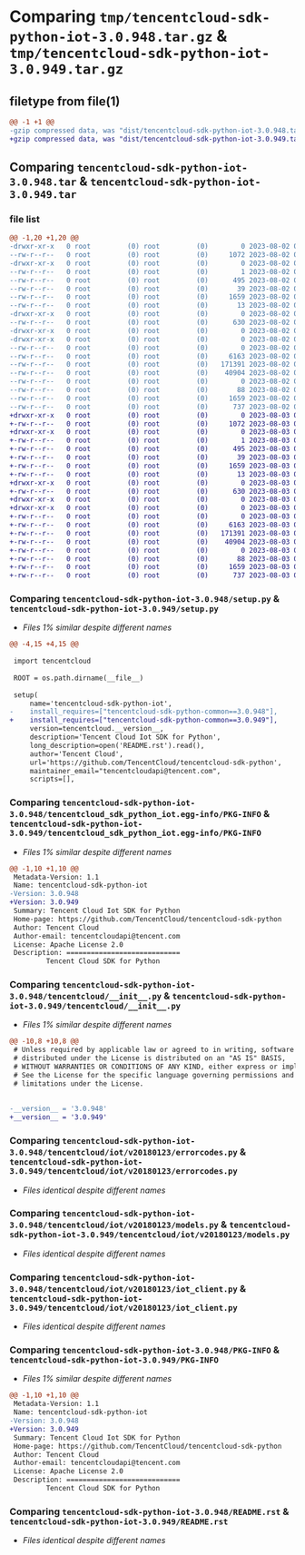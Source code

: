 # Comparing `tmp/tencentcloud-sdk-python-iot-3.0.948.tar.gz` & `tmp/tencentcloud-sdk-python-iot-3.0.949.tar.gz`

## filetype from file(1)

```diff
@@ -1 +1 @@
-gzip compressed data, was "dist/tencentcloud-sdk-python-iot-3.0.948.tar", last modified: Wed Aug  2 00:31:44 2023, max compression
+gzip compressed data, was "dist/tencentcloud-sdk-python-iot-3.0.949.tar", last modified: Thu Aug  3 00:27:58 2023, max compression
```

## Comparing `tencentcloud-sdk-python-iot-3.0.948.tar` & `tencentcloud-sdk-python-iot-3.0.949.tar`

### file list

```diff
@@ -1,20 +1,20 @@
-drwxr-xr-x   0 root         (0) root         (0)        0 2023-08-02 00:31:44.000000 tencentcloud-sdk-python-iot-3.0.948/
--rw-r--r--   0 root         (0) root         (0)     1072 2023-08-02 00:31:44.000000 tencentcloud-sdk-python-iot-3.0.948/setup.py
-drwxr-xr-x   0 root         (0) root         (0)        0 2023-08-02 00:31:44.000000 tencentcloud-sdk-python-iot-3.0.948/tencentcloud_sdk_python_iot.egg-info/
--rw-r--r--   0 root         (0) root         (0)        1 2023-08-02 00:31:44.000000 tencentcloud-sdk-python-iot-3.0.948/tencentcloud_sdk_python_iot.egg-info/dependency_links.txt
--rw-r--r--   0 root         (0) root         (0)      495 2023-08-02 00:31:44.000000 tencentcloud-sdk-python-iot-3.0.948/tencentcloud_sdk_python_iot.egg-info/SOURCES.txt
--rw-r--r--   0 root         (0) root         (0)       39 2023-08-02 00:31:44.000000 tencentcloud-sdk-python-iot-3.0.948/tencentcloud_sdk_python_iot.egg-info/requires.txt
--rw-r--r--   0 root         (0) root         (0)     1659 2023-08-02 00:31:44.000000 tencentcloud-sdk-python-iot-3.0.948/tencentcloud_sdk_python_iot.egg-info/PKG-INFO
--rw-r--r--   0 root         (0) root         (0)       13 2023-08-02 00:31:44.000000 tencentcloud-sdk-python-iot-3.0.948/tencentcloud_sdk_python_iot.egg-info/top_level.txt
-drwxr-xr-x   0 root         (0) root         (0)        0 2023-08-02 00:31:44.000000 tencentcloud-sdk-python-iot-3.0.948/tencentcloud/
--rw-r--r--   0 root         (0) root         (0)      630 2023-08-02 00:31:44.000000 tencentcloud-sdk-python-iot-3.0.948/tencentcloud/__init__.py
-drwxr-xr-x   0 root         (0) root         (0)        0 2023-08-02 00:31:44.000000 tencentcloud-sdk-python-iot-3.0.948/tencentcloud/iot/
-drwxr-xr-x   0 root         (0) root         (0)        0 2023-08-02 00:31:44.000000 tencentcloud-sdk-python-iot-3.0.948/tencentcloud/iot/v20180123/
--rw-r--r--   0 root         (0) root         (0)        0 2023-08-02 00:31:44.000000 tencentcloud-sdk-python-iot-3.0.948/tencentcloud/iot/v20180123/__init__.py
--rw-r--r--   0 root         (0) root         (0)     6163 2023-08-02 00:31:44.000000 tencentcloud-sdk-python-iot-3.0.948/tencentcloud/iot/v20180123/errorcodes.py
--rw-r--r--   0 root         (0) root         (0)   171391 2023-08-02 00:31:44.000000 tencentcloud-sdk-python-iot-3.0.948/tencentcloud/iot/v20180123/models.py
--rw-r--r--   0 root         (0) root         (0)    40904 2023-08-02 00:31:44.000000 tencentcloud-sdk-python-iot-3.0.948/tencentcloud/iot/v20180123/iot_client.py
--rw-r--r--   0 root         (0) root         (0)        0 2023-08-02 00:31:44.000000 tencentcloud-sdk-python-iot-3.0.948/tencentcloud/iot/__init__.py
--rw-r--r--   0 root         (0) root         (0)       88 2023-08-02 00:31:44.000000 tencentcloud-sdk-python-iot-3.0.948/setup.cfg
--rw-r--r--   0 root         (0) root         (0)     1659 2023-08-02 00:31:44.000000 tencentcloud-sdk-python-iot-3.0.948/PKG-INFO
--rw-r--r--   0 root         (0) root         (0)      737 2023-08-02 00:31:44.000000 tencentcloud-sdk-python-iot-3.0.948/README.rst
+drwxr-xr-x   0 root         (0) root         (0)        0 2023-08-03 00:27:58.000000 tencentcloud-sdk-python-iot-3.0.949/
+-rw-r--r--   0 root         (0) root         (0)     1072 2023-08-03 00:27:58.000000 tencentcloud-sdk-python-iot-3.0.949/setup.py
+drwxr-xr-x   0 root         (0) root         (0)        0 2023-08-03 00:27:58.000000 tencentcloud-sdk-python-iot-3.0.949/tencentcloud_sdk_python_iot.egg-info/
+-rw-r--r--   0 root         (0) root         (0)        1 2023-08-03 00:27:58.000000 tencentcloud-sdk-python-iot-3.0.949/tencentcloud_sdk_python_iot.egg-info/dependency_links.txt
+-rw-r--r--   0 root         (0) root         (0)      495 2023-08-03 00:27:58.000000 tencentcloud-sdk-python-iot-3.0.949/tencentcloud_sdk_python_iot.egg-info/SOURCES.txt
+-rw-r--r--   0 root         (0) root         (0)       39 2023-08-03 00:27:58.000000 tencentcloud-sdk-python-iot-3.0.949/tencentcloud_sdk_python_iot.egg-info/requires.txt
+-rw-r--r--   0 root         (0) root         (0)     1659 2023-08-03 00:27:58.000000 tencentcloud-sdk-python-iot-3.0.949/tencentcloud_sdk_python_iot.egg-info/PKG-INFO
+-rw-r--r--   0 root         (0) root         (0)       13 2023-08-03 00:27:58.000000 tencentcloud-sdk-python-iot-3.0.949/tencentcloud_sdk_python_iot.egg-info/top_level.txt
+drwxr-xr-x   0 root         (0) root         (0)        0 2023-08-03 00:27:58.000000 tencentcloud-sdk-python-iot-3.0.949/tencentcloud/
+-rw-r--r--   0 root         (0) root         (0)      630 2023-08-03 00:27:58.000000 tencentcloud-sdk-python-iot-3.0.949/tencentcloud/__init__.py
+drwxr-xr-x   0 root         (0) root         (0)        0 2023-08-03 00:27:58.000000 tencentcloud-sdk-python-iot-3.0.949/tencentcloud/iot/
+drwxr-xr-x   0 root         (0) root         (0)        0 2023-08-03 00:27:58.000000 tencentcloud-sdk-python-iot-3.0.949/tencentcloud/iot/v20180123/
+-rw-r--r--   0 root         (0) root         (0)        0 2023-08-03 00:27:58.000000 tencentcloud-sdk-python-iot-3.0.949/tencentcloud/iot/v20180123/__init__.py
+-rw-r--r--   0 root         (0) root         (0)     6163 2023-08-03 00:27:58.000000 tencentcloud-sdk-python-iot-3.0.949/tencentcloud/iot/v20180123/errorcodes.py
+-rw-r--r--   0 root         (0) root         (0)   171391 2023-08-03 00:27:58.000000 tencentcloud-sdk-python-iot-3.0.949/tencentcloud/iot/v20180123/models.py
+-rw-r--r--   0 root         (0) root         (0)    40904 2023-08-03 00:27:58.000000 tencentcloud-sdk-python-iot-3.0.949/tencentcloud/iot/v20180123/iot_client.py
+-rw-r--r--   0 root         (0) root         (0)        0 2023-08-03 00:27:58.000000 tencentcloud-sdk-python-iot-3.0.949/tencentcloud/iot/__init__.py
+-rw-r--r--   0 root         (0) root         (0)       88 2023-08-03 00:27:58.000000 tencentcloud-sdk-python-iot-3.0.949/setup.cfg
+-rw-r--r--   0 root         (0) root         (0)     1659 2023-08-03 00:27:58.000000 tencentcloud-sdk-python-iot-3.0.949/PKG-INFO
+-rw-r--r--   0 root         (0) root         (0)      737 2023-08-03 00:27:58.000000 tencentcloud-sdk-python-iot-3.0.949/README.rst
```

### Comparing `tencentcloud-sdk-python-iot-3.0.948/setup.py` & `tencentcloud-sdk-python-iot-3.0.949/setup.py`

 * *Files 1% similar despite different names*

```diff
@@ -4,15 +4,15 @@
 
 import tencentcloud
 
 ROOT = os.path.dirname(__file__)
 
 setup(
     name='tencentcloud-sdk-python-iot',
-    install_requires=["tencentcloud-sdk-python-common==3.0.948"],
+    install_requires=["tencentcloud-sdk-python-common==3.0.949"],
     version=tencentcloud.__version__,
     description='Tencent Cloud Iot SDK for Python',
     long_description=open('README.rst').read(),
     author='Tencent Cloud',
     url='https://github.com/TencentCloud/tencentcloud-sdk-python',
     maintainer_email="tencentcloudapi@tencent.com",
     scripts=[],
```

### Comparing `tencentcloud-sdk-python-iot-3.0.948/tencentcloud_sdk_python_iot.egg-info/PKG-INFO` & `tencentcloud-sdk-python-iot-3.0.949/tencentcloud_sdk_python_iot.egg-info/PKG-INFO`

 * *Files 1% similar despite different names*

```diff
@@ -1,10 +1,10 @@
 Metadata-Version: 1.1
 Name: tencentcloud-sdk-python-iot
-Version: 3.0.948
+Version: 3.0.949
 Summary: Tencent Cloud Iot SDK for Python
 Home-page: https://github.com/TencentCloud/tencentcloud-sdk-python
 Author: Tencent Cloud
 Author-email: tencentcloudapi@tencent.com
 License: Apache License 2.0
 Description: ============================
         Tencent Cloud SDK for Python
```

### Comparing `tencentcloud-sdk-python-iot-3.0.948/tencentcloud/__init__.py` & `tencentcloud-sdk-python-iot-3.0.949/tencentcloud/__init__.py`

 * *Files 1% similar despite different names*

```diff
@@ -10,8 +10,8 @@
 # Unless required by applicable law or agreed to in writing, software
 # distributed under the License is distributed on an "AS IS" BASIS,
 # WITHOUT WARRANTIES OR CONDITIONS OF ANY KIND, either express or implied.
 # See the License for the specific language governing permissions and
 # limitations under the License.
 
 
-__version__ = '3.0.948'
+__version__ = '3.0.949'
```

### Comparing `tencentcloud-sdk-python-iot-3.0.948/tencentcloud/iot/v20180123/errorcodes.py` & `tencentcloud-sdk-python-iot-3.0.949/tencentcloud/iot/v20180123/errorcodes.py`

 * *Files identical despite different names*

### Comparing `tencentcloud-sdk-python-iot-3.0.948/tencentcloud/iot/v20180123/models.py` & `tencentcloud-sdk-python-iot-3.0.949/tencentcloud/iot/v20180123/models.py`

 * *Files identical despite different names*

### Comparing `tencentcloud-sdk-python-iot-3.0.948/tencentcloud/iot/v20180123/iot_client.py` & `tencentcloud-sdk-python-iot-3.0.949/tencentcloud/iot/v20180123/iot_client.py`

 * *Files identical despite different names*

### Comparing `tencentcloud-sdk-python-iot-3.0.948/PKG-INFO` & `tencentcloud-sdk-python-iot-3.0.949/PKG-INFO`

 * *Files 1% similar despite different names*

```diff
@@ -1,10 +1,10 @@
 Metadata-Version: 1.1
 Name: tencentcloud-sdk-python-iot
-Version: 3.0.948
+Version: 3.0.949
 Summary: Tencent Cloud Iot SDK for Python
 Home-page: https://github.com/TencentCloud/tencentcloud-sdk-python
 Author: Tencent Cloud
 Author-email: tencentcloudapi@tencent.com
 License: Apache License 2.0
 Description: ============================
         Tencent Cloud SDK for Python
```

### Comparing `tencentcloud-sdk-python-iot-3.0.948/README.rst` & `tencentcloud-sdk-python-iot-3.0.949/README.rst`

 * *Files identical despite different names*

